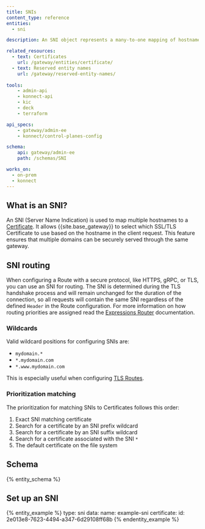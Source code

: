 ```yaml
---
title: SNIs
content_type: reference
entities:
  - sni

description: An SNI object represents a many-to-one mapping of hostnames to a certificate.

related_resources:
  - text: Certificates
    url: /gateway/entities/certificate/
  - text: Reserved entity names
    url: /gateway/reserved-entity-names/
      
tools:
    - admin-api
    - konnect-api
    - kic
    - deck
    - terraform

api_specs:
    - gateway/admin-ee
    - konnect/control-planes-config

schema:
    api: gateway/admin-ee
    path: /schemas/SNI

works_on:
  - on-prem
  - konnect
---
```


## What is an SNI?

An SNI (Server Name Indication) is used to map multiple hostnames to a [Certificate](/gateway/entities/certificate/). It allows {{site.base_gateway}} to select which SSL/TLS Certificate to use based on the hostname in the client request. This feature ensures that multiple domains can be securely served through the same gateway.

## SNI routing

When configuring a Route with a secure protocol, like HTTPS, gRPC, or TLS, you can use an SNI for routing. The SNI is determined during the TLS handshake process and will remain unchanged for the duration of the connection, so all requests will contain the same SNI regardless of the defined `Header` in the Route configuration. For more information on how routing priorities are assigned read the [Expressions Router](/gateway/routing/expressions/#performance-considerations) documentation.

### Wildcards 

Valid wildcard positions for configuring SNIs are: 

* `mydomain.*`
* `*.mydomain.com`
* `*.www.mydomain.com`

This is especially useful when configuring [TLS Routes](/gateway/entities/#tls-route-configuration). 

### Prioritization matching

The prioritization for matching SNIs to Certificates follows this order:

 1. Exact SNI matching certificate
 2. Search for a certificate by an SNI prefix wildcard
 3. Search for a certificate by an SNI suffix wildcard
 4. Search for a certificate associated with the SNI `*`
 5. The default certificate on the file system

## Schema

{% entity_schema %}

## Set up an SNI

{% entity_example %}
type: sni
data:
  name: example-sni
  certificate:
    id: 2e013e8-7623-4494-a347-6d29108ff68b
{% endentity_example %}